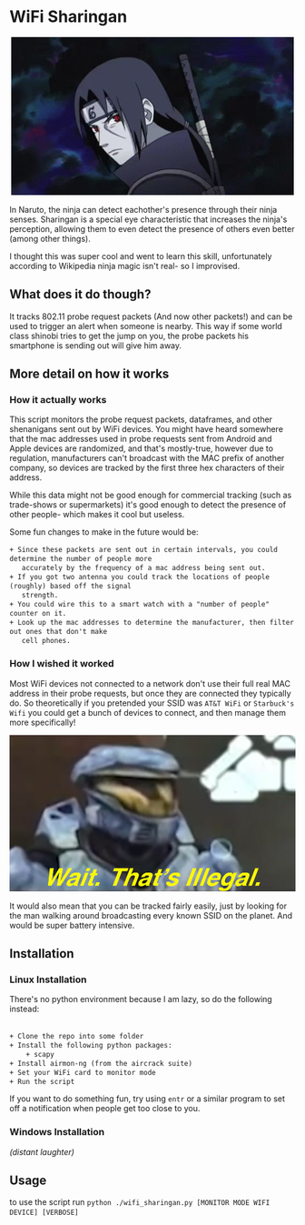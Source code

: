 # WiFi Sharingan 
<p align="center">
  <img src="./sharingan.gif"/>
</p>

In Naruto, the ninja can detect eachother's presence through their ninja senses. Sharingan is a special eye
characteristic that increases the ninja's perception, allowing them to even detect the presence of others even
better (among other things).

I thought this was super cool and went to learn this skill, unfortunately according to Wikipedia ninja magic isn't real-
so I improvised.


## What does it do though?
It tracks 802.11 probe request packets (And now other packets!) and can be
used to trigger an alert when someone is nearby. This way if some world class shinobi tries to get the jump on you,
the probe packets his smartphone is sending out will give him away.

## More detail on how it works
### How it actually works
This script monitors the probe request packets, dataframes, and other shenanigans sent out by WiFi devices.
You might have heard somewhere that the mac addresses used in probe requests sent from Android and Apple devices are
randomized, and that's mostly-true, however due to regulation, manufacturers can't broadcast with the MAC
prefix of another company, so devices are tracked by the first three hex characters of their address.<br>

While this data might not be good enough for commercial tracking (such as trade-shows or supermarkets) it's
good enough to detect the presence of other people- which makes it cool but useless.

Some fun changes to make in the future would be:<br>
```
+ Since these packets are sent out in certain intervals, you could determine the number of people more
   accurately by the frequency of a mac address being sent out.
+ If you got two antenna you could track the locations of people (roughly) based off the signal
   strength.
+ You could wire this to a smart watch with a "number of people" counter on it.
+ Look up the mac addresses to determine the manufacturer, then filter out ones that don't make
   cell phones.
```

### How I wished it worked
Most WiFi devices not connected to a network don't use their full real MAC address in their probe requests,
but once they are connected they typically do. So theoretically if you pretended your SSID was `AT&T WiFi`
or `Starbuck's Wifi` you could get a bunch of devices to connect, and then manage them more specifically!

<p align="center">
  <img src="./wait_thats_illegal.jpeg"/>
</p>

It would also mean that you can be tracked fairly easily, just by looking for the man walking around broadcasting
every known SSID on the planet. And would be super battery intensive. 


## Installation
### Linux Installation
There's no python environment because I am lazy, so do the following instead: <br><br>
```
+ Clone the repo into some folder
+ Install the following python packages:
    + scapy
+ Install airmon-ng (from the aircrack suite)
+ Set your WiFi card to monitor mode
+ Run the script
```

If you want to do something fun, try using `entr` or a similar program to set off a notification when people
get too close to you.

### Windows Installation
*(distant laughter)*

## Usage
to use the script run `python ./wifi_sharingan.py [MONITOR MODE WIFI DEVICE] [VERBOSE]` <br>


